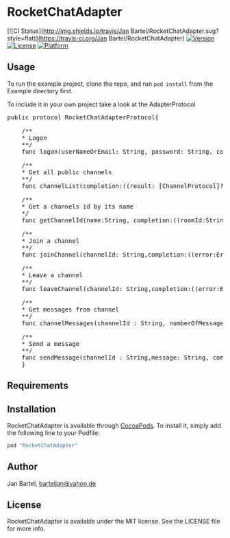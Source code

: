 # RocketChatAdapter

[![CI Status](http://img.shields.io/travis/Jan Bartel/RocketChatAdapter.svg?style=flat)](https://travis-ci.org/Jan Bartel/RocketChatAdapter)
[![Version](https://img.shields.io/cocoapods/v/RocketChatAdapter.svg?style=flat)](http://cocoapods.org/pods/RocketChatAdapter)
[![License](https://img.shields.io/cocoapods/l/RocketChatAdapter.svg?style=flat)](http://cocoapods.org/pods/RocketChatAdapter)
[![Platform](https://img.shields.io/cocoapods/p/RocketChatAdapter.svg?style=flat)](http://cocoapods.org/pods/RocketChatAdapter)

## Usage

To run the example project, clone the repo, and run `pod install` from the Example directory first.

To include it in your own project take a look at the AdapterProtocol

<pre>
public protocol RocketChatAdapterProtocol{

    /**
    * Logon
    **/
    func logon(userNameOrEmail: String, password: String, completion:((result: AuthorizationResultProtocol?,error:ErrorType?)->Void)?)

    /**
    * Get all public channels
    **/
    func channelList(completion:((result: [ChannelProtocol]?,error: ErrorType?)->Void)?)

    /**
    * Get a channels id by its name
    */
    func getChannelId(name:String, completion:((roomId:String?, error: ErrorType?)->Void)?)

    /**
    * Join a channel
    **/
    func joinChannel(channelId: String,completion:((error:ErrorType?)->Void)?)

    /**
    * Leave a channel
    **/
    func leaveChannel(channelId: String,completion:((error:ErrorType?)->Void)?)

    /**
    * Get messages from channel
    **/
    func channelMessages(channelId : String, numberOfMessages:Int, start: NSDate?, end: NSDate?, completion: ((result: MessageHistoryResultProtocol?, error: ErrorType?)->Void)?)

    /**
    * Send a message
    **/
    func sendMessage(channelId : String,message: String, completion: ((result: Message?, error: ErrorType?) -> Void)?)
    }
</pre>


## Requirements

## Installation

RocketChatAdapter is available through [CocoaPods](http://cocoapods.org). To install
it, simply add the following line to your Podfile:

```ruby
pod "RocketChatAdapter"
```

## Author

Jan Bartel, barteljan@yahoo.de

## License

RocketChatAdapter is available under the MIT license. See the LICENSE file for more info.
